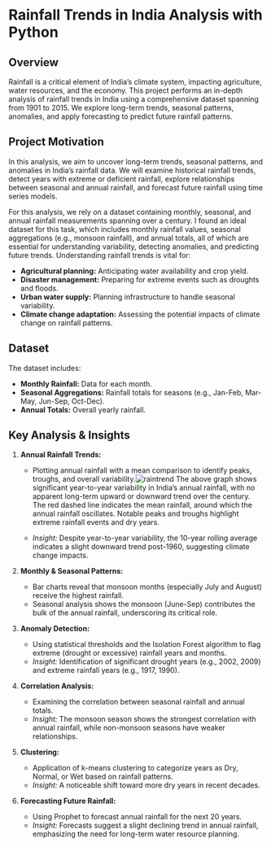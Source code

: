 # Rainfall Trends in India Analysis with Python

## Overview

Rainfall is a critical element of India’s climate system, impacting agriculture, water resources, and the economy. This project performs an in-depth analysis of rainfall trends in India using a comprehensive dataset spanning from 1901 to 2015. We explore long-term trends, seasonal patterns, anomalies, and apply forecasting to predict future rainfall patterns.

## Project Motivation
In this analysis, we aim to uncover long-term trends, seasonal patterns, and anomalies in India’s rainfall data. We will examine historical rainfall trends, detect years with extreme or deficient rainfall, explore relationships between seasonal and annual rainfall, and forecast future rainfall using time series models.

For this analysis, we rely on a dataset containing monthly, seasonal, and annual rainfall measurements spanning over a century. I found an ideal dataset for this task, which includes monthly rainfall values, seasonal aggregations (e.g., monsoon rainfall), and annual totals, all of which are essential for understanding variability, detecting anomalies, and predicting future trends.
Understanding rainfall trends is vital for:
- **Agricultural planning:** Anticipating water availability and crop yield.
- **Disaster management:** Preparing for extreme events such as droughts and floods.
- **Urban water supply:** Planning infrastructure to handle seasonal variability.
- **Climate change adaptation:** Assessing the potential impacts of climate change on rainfall patterns.

## Dataset

The dataset includes:
- **Monthly Rainfall:** Data for each month.
- **Seasonal Aggregations:** Rainfall totals for seasons (e.g., Jan-Feb, Mar-May, Jun-Sep, Oct-Dec).
- **Annual Totals:** Overall yearly rainfall.

## Key Analysis & Insights

1. **Annual Rainfall Trends:**  
   - Plotting annual rainfall with a mean comparison to identify peaks, troughs, and overall variability.![raintrend](https://github.com/user-attachments/assets/7afcd6d2-a27f-4140-ae6a-5f8c652d2d3a)
    The above graph shows significant year-to-year variability in India’s annual rainfall, with no apparent long-term upward or downward trend over the century. The red dashed line indicates the mean rainfall, around      which the annual rainfall oscillates. Notable peaks and troughs highlight extreme rainfall events and dry years.

   - *Insight:* Despite year-to-year variability, the 10-year rolling average indicates a slight downward trend post-1960, suggesting climate change impacts.

2. **Monthly & Seasonal Patterns:**  
   - Bar charts reveal that monsoon months (especially July and August) receive the highest rainfall.
   - Seasonal analysis shows the monsoon (June-Sep) contributes the bulk of the annual rainfall, underscoring its critical role.

3. **Anomaly Detection:**  
   - Using statistical thresholds and the Isolation Forest algorithm to flag extreme (drought or excessive) rainfall years and months.
   - *Insight:* Identification of significant drought years (e.g., 2002, 2009) and extreme rainfall years (e.g., 1917, 1990).

4. **Correlation Analysis:**  
   - Examining the correlation between seasonal rainfall and annual totals.
   - *Insight:* The monsoon season shows the strongest correlation with annual rainfall, while non-monsoon seasons have weaker relationships.

5. **Clustering:**  
   - Application of k-means clustering to categorize years as Dry, Normal, or Wet based on rainfall patterns.
   - *Insight:* A noticeable shift toward more dry years in recent decades.

6. **Forecasting Future Rainfall:**  
   - Using Prophet to forecast annual rainfall for the next 20 years.
   - *Insight:* Forecasts suggest a slight declining trend in annual rainfall, emphasizing the need for long-term water resource planning.


